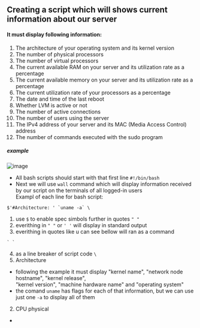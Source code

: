 ## Creating a script which will shows current information about our server

  #### It must display following information:
1. The architecture of your operating system and its kernel version
2. The number of physical processors
3. The number of virtual processors
4. The current available RAM on your server and its utilization rate as a percentage
5. The current available memory on your server and its utilization rate as a percentage
6. The current utilization rate of your processors as a percentage
7. The date and time of the last reboot
8. Whether LVM is active or not
9. The number of active connections
10. The number of users using the server
11. The IPv4 address of your server and its MAC (Media Access Control) address
12. The number of commands executed with the sudo program
##### example
![image](https://user-images.githubusercontent.com/61047851/143479713-0db98068-bfec-4002-a53e-9873eb1ab6d6.png)            

- All bash scripts should start with that first line
  `#!/bin/bash`
- Next we will use `wall` command which will display information received by our script on the terminals of all logged-in users         
  Exampl of each line for bash script:          
```               
$'#Architecture: ' `uname -a` \           
```        
  1. use `$` to enable spec simbols further in quotes `" "`
  2. everithing in `" "` or `' '` will display in standard output
  3. everithing in quotes like u can see bellow will ran as a command
  ```
  ` `
  ```
  4. as a line breaker of script code `\`
1. Architecture
  - following the example it must display "kernel name", "network node hostname", "kernel release",            
    "kernel version", "machine hardware name" and "operating system"
  - the comand `uname` has flags for each of that information, but we can use just one `-a` to display all of them
2. CPU physical
  - 
